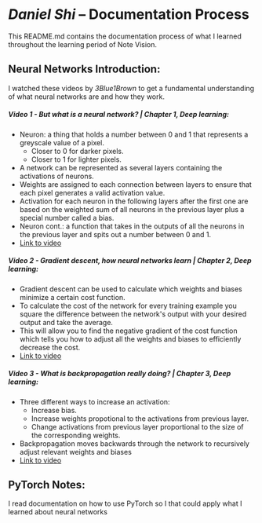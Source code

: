 # *Daniel Shi* – Documentation Process 
This README.md contains the documentation process of what I learned throughout the learning period of Note Vision.


## Neural Networks Introduction:
I watched these videos by *3Blue1Brown* to get a fundamental understanding of what neural networks are and how they work.

##### Video 1 - But what is a neural network? | Chapter 1, Deep learning:
- Neuron: a thing that holds a number between 0 and 1 that represents a greyscale value of a pixel.
    - Closer to 0 for darker pixels.
    - Closer to 1 for lighter pixels.
- A network can be represented as several layers containing the activations of neurons.
- Weights are assigned to each connection between layers to ensure that each pixel generates a valid activation value.
- Activation for each neuron in the following layers after the first one are based on the weighted sum of all neurons in the previous layer plus a special number called a bias.
- Neuron cont.: a function that takes in the outputs of all the neurons in the previous layer and spits out a number between 0 and 1.
- [Link to video](https://youtu.be/aircAruvnKk?si=bKe3I8pQEtDHPTxS)

##### Video 2 - Gradient descent, how neural networks learn | Chapter 2, Deep learning:
- Gradient descent can be used to calculate which weights and biases minimize a certain cost function.
- To calculate the cost of the network for every training example you square the difference between the network's output with your desired output and take the average.
- This will allow you to find the negative gradient of the cost function which tells you how to adjust all the weights and biases to efficiently decrease the cost.
- [Link to video](https://youtu.be/IHZwWFHWa-w?si=bdLgCjGBCk_S1ENU)

##### Video 3 - What is backpropagation really doing? | Chapter 3, Deep learning:
- Three different ways to increase an activation:
    - Increase bias.
    - Increase weights propotional to the activations from previous layer.
    - Change activations from previous layer proportional to the size of the corresponding weights.
- Backpropagation moves backwards through the network to recursively adjust relevant weights and biases
- [Link to video](https://youtu.be/Ilg3gGewQ5U?si=7DkytDDaGr3OIsuv)

## PyTorch Notes:
I read documentation on how to use PyTorch so I that could apply what I learned about neural networks